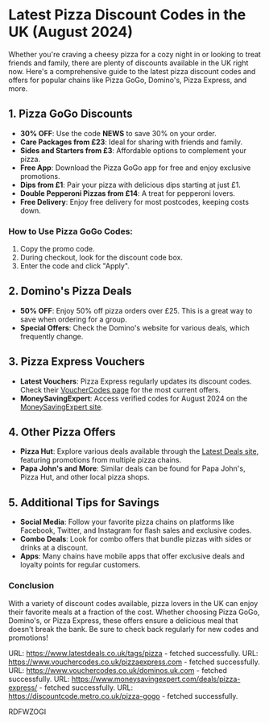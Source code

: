 # Latest Pizza Discount Codes in the UK (August 2024)

Whether you're craving a cheesy pizza for a cozy night in or looking to treat friends and family, there are plenty of discounts available in the UK right now. Here's a comprehensive guide to the latest pizza discount codes and offers for popular chains like Pizza GoGo, Domino's, Pizza Express, and more.

## 1. Pizza GoGo Discounts
- **30% OFF**: Use the code **NEWS** to save 30% on your order.
- **Care Packages from £23**: Ideal for sharing with friends and family.
- **Sides and Starters from £3**: Affordable options to complement your pizza.
- **Free App**: Download the Pizza GoGo app for free and enjoy exclusive promotions.
- **Dips from £1**: Pair your pizza with delicious dips starting at just £1.
- **Double Pepperoni Pizzas from £14**: A treat for pepperoni lovers.
- **Free Delivery**: Enjoy free delivery for most postcodes, keeping costs down.

### How to Use Pizza GoGo Codes:
1. Copy the promo code.
2. During checkout, look for the discount code box.
3. Enter the code and click "Apply".

## 2. Domino's Pizza Deals
- **50% OFF**: Enjoy 50% off pizza orders over £25. This is a great way to save when ordering for a group.
- **Special Offers**: Check the Domino's website for various deals, which frequently change.

## 3. Pizza Express Vouchers
- **Latest Vouchers**: Pizza Express regularly updates its discount codes. Check their [VoucherCodes page](https://www.vouchercodes.co.uk/pizzaexpress.com) for the most current offers.
- **MoneySavingExpert**: Access verified codes for August 2024 on the [MoneySavingExpert site](https://www.moneysavingexpert.com/deals/pizza-express/).

## 4. Other Pizza Offers
- **Pizza Hut**: Explore various deals available through the [Latest Deals site](https://www.latestdeals.co.uk/tags/pizza), featuring promotions from multiple pizza chains.
- **Papa John's and More**: Similar deals can be found for Papa John's, Pizza Hut, and other local pizza shops.

## 5. Additional Tips for Savings
- **Social Media**: Follow your favorite pizza chains on platforms like Facebook, Twitter, and Instagram for flash sales and exclusive codes.
- **Combo Deals**: Look for combo offers that bundle pizzas with sides or drinks at a discount.
- **Apps**: Many chains have mobile apps that offer exclusive deals and loyalty points for regular customers.

### Conclusion
With a variety of discount codes available, pizza lovers in the UK can enjoy their favorite meals at a fraction of the cost. Whether choosing Pizza GoGo, Domino's, or Pizza Express, these offers ensure a delicious meal that doesn't break the bank. Be sure to check back regularly for new codes and promotions!

URL: https://www.latestdeals.co.uk/tags/pizza - fetched successfully.
URL: https://www.vouchercodes.co.uk/pizzaexpress.com - fetched successfully.
URL: https://www.vouchercodes.co.uk/dominos.uk.com - fetched successfully.
URL: https://www.moneysavingexpert.com/deals/pizza-express/ - fetched successfully.
URL: https://discountcode.metro.co.uk/pizza-gogo - fetched successfully.

RDFWZOGI